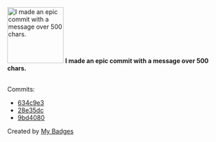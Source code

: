 <img src="https://my-badges.github.io/my-badges/epic-commit.png" alt="I made an epic commit with a message over 500 chars." title="I made an epic commit with a message over 500 chars." width="128">
<strong>I made an epic commit with a message over 500 chars.</strong>
<br><br>

Commits:

- <a href="https://github.com/yeskunall/dotfiles/commit/634c9e36b89e3dda92b3b13d6772ffe2e8870ba0">634c9e3</a>
- <a href="https://github.com/yeskunall/dotfiles/commit/28e35dc797a2e1e03e6999cf8ba4e5884e55ade1">28e35dc</a>
- <a href="https://github.com/yeskunall/www/commit/9bd408003e70549234368c697391735c3b179c4c">9bd4080</a>


Created by <a href="https://github.com/my-badges/my-badges">My Badges</a>